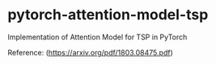 # pytorch-attention-model-tsp
Implementation of Attention Model for TSP in PyTorch

Reference: (https://arxiv.org/pdf/1803.08475.pdf)